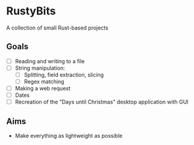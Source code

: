 # RustyBits
A collection of small Rust-based projects

## Goals

- [ ] Reading and writing to a file
- [ ] String manipulation:
  - [ ] Splitting, field extraction, slicing
  - [ ] Regex matching
- [ ] Making a web request
- [ ] Dates
- [ ] Recreation of the "Days until Christmas" desktop application with GUI

## Aims

- Make everything as lightweight as possible
